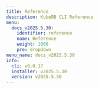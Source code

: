 ```yaml
---
title: Reference
description: KubeDB CLI Reference
menu:
  docs_v2025.5.30:
    identifier: reference
    name: Reference
    weight: 1000
    pre: dropdown
menu_name: docs_v2025.5.30
info:
  cli: v0.0.17
  installer: v2025.5.30
  version: v2025.5.30
---
```


